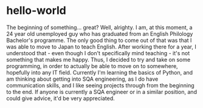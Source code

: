 # hello-world
The beginning of something... great?
Well, alrighty. I am, at this moment, a 24 year old unemployed guy who has graduated from an English Philology Bachelor's programme. The only good thing to come out of that was that I was able to move to Japan to teach English.
After working there for a year, I understood that - even though I don't specifically mind teaching - it's not something that makes me happy.
Thus, I decided to try and take on some programming, in order to actually be able to move on to somewhere, hopefully into any IT field.
Currently I'm learning the basics of Python, and am thinking about getting into SQA engineering, as I do have communication skills, and I like seeing projects through from the beginning to the end.
If anyone is currently a SQA engineer or in a similar position, and could give advice, it'd be very appreciated.
